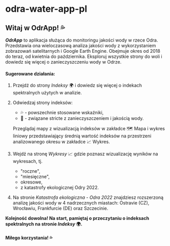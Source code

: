# odra-water-app-pl
## Witaj w OdrApp! 💦

***OdrApp*** to aplikacja służąca do monitoringu jakości wody w rzece Odra. Przedstawia ona wieloczasową analiza jakości wody z wykorzystaniem zobrazowań satelitarnych i Google Earth Engine. Obejmuje okres od 2018 do teraz, od kwietnia do października. Eksploruj wszystkie strony do woli i dowiedz się więcej o zanieczyszczeniu wody w Odrze.

#### Sugerowane działania:
1. Przejdź do strony *Indeksy* 🌍 i dowiedz się więcej o indekach spektralnych użytych w analizie.
2. Odwiedzaj strony indeksów:
   - 💦 - powszechnie stosowane wskaźniki,
   - 🦠 - związane stricte z zanieczyszczeniem i jakością wody.
   
   Przeglądaj mapy z wizualizacją indeksów w zakładce 🗺️ Mapa i wykres liniowy przedstawiający średnią wartość indeksów na przestrzeni analizowanego okresu w zakładce 📈 Wykres.

3. Wejdź na stronę *Wykresy* 📈 gdzie poznasz wizualizację wyników na wykresach, tj.
   - "roczne",
   - "miesięczne",
   - okresowe,
   - z katastrofy ekologicznej Odry 2022.
4. Na stronie *Katastrofa ekologiczna - Odra 2022* znajdziesz rozszerzoną analizę jakości wody w 4 nadrzecznych miastach: Ostravie (CZ), Wrocławiu, Frankfurcie (DE) oraz Szczecinie.

**Kolejność dowolna! Na start, pamiętaj o przeczytaniu o indeksach spektralnych na stronie *Indeksy* 🌍.**

#### Miłego korzystania! 💦
